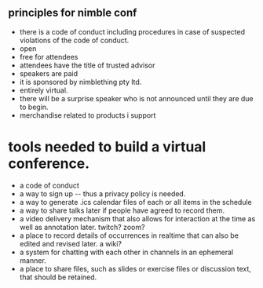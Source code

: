 ## principles for nimble conf

- there is a code of conduct including procedures in case of suspected violations of the code of conduct.
- open
- free for attendees
- attendees have the title of trusted advisor
- speakers are paid
- it is sponsored by nimblething pty ltd. 
- entirely virtual.
- there will be a surprise speaker who is not announced until they are due to begin.
- merchandise related to products i support

# tools needed to build a virtual conference.

- a code of conduct
- a way to sign up -- thus a privacy policy is needed.
- a way to generate .ics calendar files of each or all items in the schedule
- a way to share talks later if people have agreed to record them.
- a video delivery mechanism that also allows for interaction at the time as well as annotation later. twitch? zoom?
- a place to record details of occurrences in realtime that can also be edited and revised later. a wiki?
- a system for chatting with each other in channels in an ephemeral manner.
- a place to share files, such as slides or exercise files or discussion text, that should be retained.




